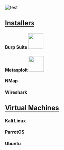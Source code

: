 ![test](https://github.com/HankBoone/CTFTools/blob/main/Media/CTFTools.png)

## [Installers](https://github.com/HankBoone/CTFTools/tree/main/Installers)
#### Burp Suite  <img src="https://github.com/HankBoone/CTFTools/blob/main/Media/BurpSuite.png" data-canonical-src="https://github.com/HankBoone/CTFTools/blob/main/Media/BurpSuite.png" width="50" height="50" />
#### Metasploit  <img src="https://github.com/HankBoone/CTFTools/blob/main/Media/Metasploit.png" data-canonical-src="https://github.com/HankBoone/CTFTools/blob/main/Media/Metasploit.png" width="50" height="50" />
#### NMap
#### Wireshark

## [Virtual Machines](https://github.com/HankBoone/CTFTools/tree/main/VMs)
#### Kali Linux
#### ParrotOS
#### Ubuntu
